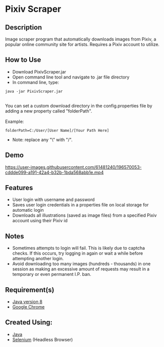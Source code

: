 
# Pixiv Scraper

## Description

Image scraper program that automatically downloads images from Pixiv, a popular online community site for artists. Requires a Pixiv account to utilize. <br>

## How to Use
<ul>
<li>
Download PixivScraper.jar
</li>
<li>
Open command line tool and navigate to .jar file directory
</li>
<li>
In command line, type: </li>
</ul>

```
java -jar PixivScraper.jar
```
<br>
You can set a custom download directory in the config.properties file by adding a new property called "folderPath".
<br>
<br>
Example:

```
folderPath=C:/User/[User Name]/[Your Path Here]
```
<ul>
<li>
Note: replace any "\" with "/".
</li>
</ul>

## Demo <br>


https://user-images.githubusercontent.com/61481240/196570053-cddde099-a191-42a4-b32b-1bda568abb1e.mp4



## Features <br>
<ul>
<li>
User login with username and password <br>
</li>
<li>
Saves user login credentials in a properties file on local storage for automatic login <br>
</li>
<li>
Downloads all illustrations (saved as image files) from a specified Pixiv account using their Pixiv id <br>
</li>
</ul>

## Notes <br>
<ul>
<li>
Sometimes attempts to login will fail. This is likely due to captcha checks. If this occurs, try logging in again or wait a while before attempting another login.
</li>
<li>
Avoid downloading too many images (hundreds - thousands) in one session as making an excessive amount of requests may result in a temporary or even permanent I.P. ban.
</li>
</ul>

## Requirement(s) <br>
<ul>
<li><a href="https://www.java.com/en/")>Java version 8</a></li>
<li><a href ="https://www.google.com/chrome/" >Google Chrome</a>
</ul>

## Created Using:
<ul>
<li>
<a href="https://www.java.com/en/")>Java</a>
</li>
<li>
<a href="https://www.selenium.dev/">Selenium</a> (Headless Browser)
</li>
</ul>


